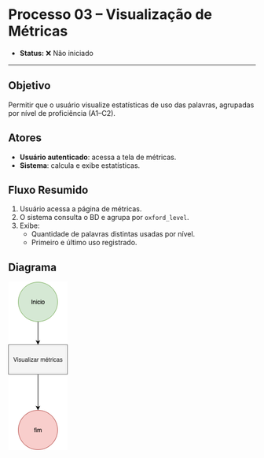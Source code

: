 # Processo 03 – Visualização de Métricas

- **Status:** ❌ Não iniciado  
---

## Objetivo
Permitir que o usuário visualize estatísticas de uso das palavras, agrupadas por nível de proficiência (A1–C2).

## Atores
- **Usuário autenticado**: acessa a tela de métricas.  
- **Sistema**: calcula e exibe estatísticas.  

## Fluxo Resumido
1. Usuário acessa a página de métricas.  
2. O sistema consulta o BD e agrupa por `oxford_level`.  
3. Exibe:
   - Quantidade de palavras distintas usadas por nível.  
   - Primeiro e último uso registrado.  

## Diagrama
![Visualização de Métricas](../assets/process/visualizacao-metricas.png)
